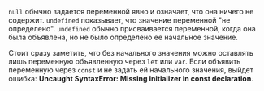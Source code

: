 `null` обычно задается переменной явно и означает, что она ничего не содержит. `undefined` показывает, что значение переменной "не определено". `undefined` обычно присваивается переменной, когда она была объявлена, но не было определено ее начальное значение.

Стоит сразу заметить, что без начального значения можно оставлять лишь переменную объявленную через `let` или `var`. Если объявить переменную через `const` и не задать ей начального значения, выйдет ошибка: **Uncaught SyntaxError: Missing initializer in const declaration**.